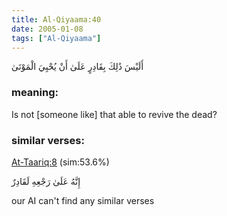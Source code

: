 ```yaml
---
title: Al-Qiyaama:40
date: 2005-01-08
tags: ["Al-Qiyaama"]
---
```

أَلَيْسَ ذَٰلِكَ بِقَادِرٍ عَلَىٰ أَنْ يُحْيِيَ الْمَوْتَىٰ
### meaning: 
Is not [someone like] that able to revive the dead?
### similar verses: 

[At-Taariq:8](/86/8) (sim:53.6%)

إِنَّهُ عَلَىٰ رَجْعِهِ لَقَادِرٌ

our AI can't find any similar verses



